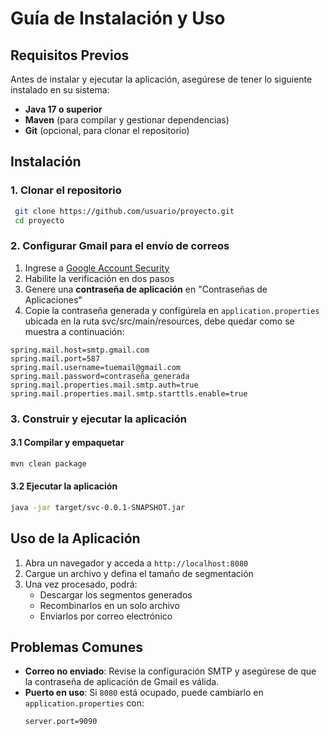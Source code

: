 # Guía de Instalación y Uso

## Requisitos Previos

Antes de instalar y ejecutar la aplicación, asegúrese de tener lo siguiente instalado en su sistema:

- **Java 17 o superior**
- **Maven** (para compilar y gestionar dependencias)
- **Git** (opcional, para clonar el repositorio)

## Instalación

### 1. Clonar el repositorio
```sh
 git clone https://github.com/usuario/proyecto.git
 cd proyecto
```

### 2. Configurar Gmail para el envío de correos
1. Ingrese a [Google Account Security](https://myaccount.google.com/security)
2. Habilite la verificación en dos pasos
3. Genere una **contraseña de aplicación** en "Contraseñas de Aplicaciones"
4. Copie la contraseña generada y configúrela en `application.properties` ubicada en la ruta svc/src/main/resources, debe quedar como se muestra a continuación:
```properties
spring.mail.host=smtp.gmail.com
spring.mail.port=587
spring.mail.username=tuemail@gmail.com
spring.mail.password=contraseña_generada
spring.mail.properties.mail.smtp.auth=true
spring.mail.properties.mail.smtp.starttls.enable=true
```

### 3. Construir y ejecutar la aplicación

#### 3.1 Compilar y empaquetar
```sh
mvn clean package
```

#### 3.2 Ejecutar la aplicación
```sh
java -jar target/svc-0.0.1-SNAPSHOT.jar
```

## Uso de la Aplicación
1. Abra un navegador y acceda a `http://localhost:8080`
2. Cargue un archivo y defina el tamaño de segmentación
3. Una vez procesado, podrá:
   - Descargar los segmentos generados
   - Recombinarlos en un solo archivo
   - Enviarlos por correo electrónico

## Problemas Comunes

- **Correo no enviado**: Revise la configuración SMTP y asegúrese de que la contraseña de aplicación de Gmail es válida.
- **Puerto en uso**: Si `8080` está ocupado, puede cambiarlo en `application.properties` con:
  ```properties
  server.port=9090
  
